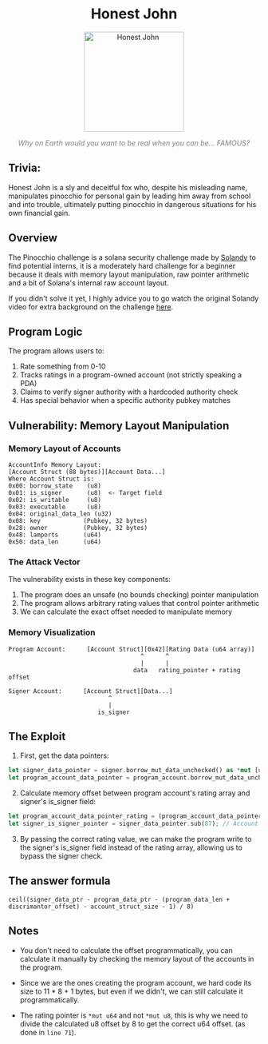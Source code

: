 <h1 align="center">
  Honest John
</h1>

<p align="center">
  <img src="https://www.cornel1801.com/disney/Pinocchio-1940/Honest_John.jpg" alt="Honest John" width="200">
</p>

<p align="center">
  <i><span style="color: gray">Why on Earth would you want to be real when you can be... FAMOUS?</span></i>
</p>

## Trivia:
Honest John is a sly and deceitful fox who, despite his misleading name, manipulates pinocchio for personal gain by leading him away from school and into trouble, ultimately putting pinocchio in dangerous situations for his own financial gain.

## Overview
The Pinocchio challenge is a solana security challenge made by [Solandy](https://www.youtube.com/@Solandy) to find potential interns, it is a moderately hard challenge for a beginner because it deals with memory layout manipulation, raw pointer arithmetic and a bit of Solana's internal raw account layout.

If you didn't solve it yet, I highly advice you to go watch the original Solandy video for extra background on the challenge [here](https://www.youtube.com/watch?v=QrIhST0s6qg).

## Program Logic
The program allows users to:
1. Rate something from 0-10
2. Tracks ratings in a program-owned account (not strictly speaking a PDA)
3. Claims to verify signer authority with a hardcoded authority check
4. Has special behavior when a specific authority pubkey matches

## Vulnerability: Memory Layout Manipulation

### Memory Layout of Accounts
```
AccountInfo Memory Layout:
[Account Struct (88 bytes)][Account Data...]
Where Account Struct is:
0x00: borrow_state    (u8)
0x01: is_signer       (u8)  <- Target field
0x02: is_writable     (u8)
0x03: executable      (u8)
0x04: original_data_len (u32)
0x08: key            (Pubkey, 32 bytes)
0x28: owner          (Pubkey, 32 bytes)
0x48: lamports       (u64)
0x50: data_len       (u64)
```

### The Attack Vector

The vulnerability exists in these key components:

1. The program does an unsafe (no bounds checking) pointer manipulation
2. The program allows arbitrary rating values that control pointer arithmetic
3. We can calculate the exact offset needed to manipulate memory

### Memory Visualization
```
Program Account:      [Account Struct][0x42][Rating Data (u64 array)]
                                     ^      ^
                                     |      |
                                   data   rating_pointer + rating offset

Signer Account:      [Account Struct][Data...]
                            ^
                            |
                         is_signer
```

## The Exploit

1. First, get the data pointers:
```rust
let signer_data_pointer = signer.borrow_mut_data_unchecked() as *mut [u8] as *mut u8;
let program_account_data_pointer = program_account.borrow_mut_data_unchecked() as *mut [u8] as *mut u8;
```

2. Calculate memory offset between program account's rating array and signer's is_signer field:
```rust
let program_account_data_pointer_rating = (program_account_data_pointer as *mut u64).add(1);
let signer_is_signer_pointer = signer_data_pointer.sub(87); // Account size - 1 to reach is_signer
```

3. By passing the correct rating value, we can make the program write to the signer's is_signer field instead of the rating array, allowing us to bypass the signer check.

## The answer formula

```
ceil((signer_data_ptr - program_data_ptr - (program_data_len + discrimantor_offset) - account_struct_size - 1) / 8)
```

## Notes

* You don't need to calculate the offset programmatically, you can calculate it manually by checking the memory layout of the accounts in the program.

* Since we are the ones creating the program account, we hard code its size to 11 * 8 + 1 bytes, but even if we didn't, we can still calculate it programmatically.

* The rating pointer is `*mut u64` and not `*mut u8`, this is why we need to divide the calculated u8 offset by 8 to get the correct u64 offset. (as done in `line 71`).
